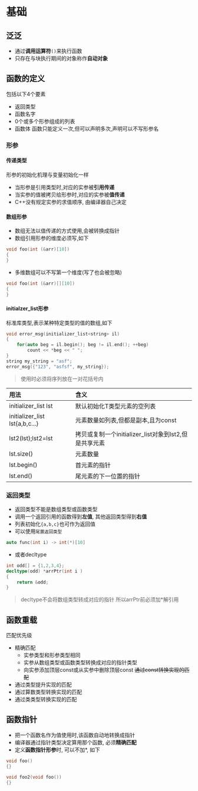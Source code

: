 # 基础

## 泛泛
- 通过**调用运算符**`()`来执行函数
- 只存在与块执行期间的对象称作**自动对象**

## 函数的定义
包括以下4个要素
- 返回类型
- 函数名字
- 0个或多个形参组成的列表
- 函数体
函数只能定义一次,但可以声明多次,声明可以不写形参名

### 形参
#### 传递类型
形参的初始化机理与变量初始化一样
- 当形参是引用类型时,对应的实参被**引用传递**
- 当实参的值被拷贝给形参时,对应的实参被**值传递**
- C++没有规定实参的求值顺序, 由编译器自己决定

#### 数组形参
- 数组无法以值传递的方式使用,会被转换成指针
- 数组引用形参的维度必须写,如下

```C++
void foo(int (&arr)[10])
{
}
```
- 多维数组可以不写第一个维度(写了也会被忽略)

```C++
void foo(int (&arr)[][10])
{
}
```

#### initialzer_list形参
标准库类型,表示某种特定类型的值的数组,如下

```C++
void error_msg(initializer_list<string> il)
{
    for(auto beg = il.begin(); beg != il.end(); ++beg)
        count << *beg << " ";
}
string my_string = "asf";
error_msg({"123", "asfsf", my_string});
```
> 使用时必须将序列放在一对花括号内

| 用法                     | 含义                        |
| :----------------------- | :-------------------------- |
| initializer_list<T> lst | 默认初始化T类型元素的空列表 |
| initializer_list<T> lst{a,b,c...} | 元素数量如列表,但都是副本,且为const |
| lst2(lst);lst2=lst                 | 拷贝或复制一个initializer_list对象到lst2,但是共享元素|
| lst.size()                     | 元素数量                        |
| lst.begin()                     | 首元素的指针                        |
| lst.end()                     | 尾元素的下一位置的指针                        |

### 返回类型
- 返回类型不能是数组类型或函数类型
- 调用一个返回引用的函数得到**左值**, 其他返回类型得到**右值**
- 列表初始化`{a,b,c}`也可作为返回值
- 可以使用`尾置返回类型`

```C++
auto func(int i) -> int(*)[10]
```
- 或者decltype

```C++
int odd[] = {1,2,3,4};
decltype(odd) *arrPtr(int i )
{
    return &odd;
}
```
> decltype不会将数组类型转成对应的指针 所以arrPtr前必须加*解引用


## 函数重载
匹配优先级
* 精确匹配
    * 实参类型和形参类型相同
    * 实参从数组类型或函数类型转换成对应的指针类型
    * 向实参添加顶层const或从实参中删除顶层const
~~通过const转换实现的匹配~~
* 通过类型提升实现的匹配
* 通过算数类型转换实现的匹配
* 通过类类型转换实现的匹配

## 函数指针
* 把一个函数名作为值使用时,该函数自动地转换成指针
* 编译器通过指针类型决定算用那个函数, 必须**精确匹配**
* 定义**函数指针形参**时, 可以不加*, 如下

```c++
void foo()
{}

void foo2(void foo())
{}
```